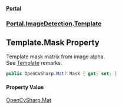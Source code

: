 #### [Portal](index.md 'index')
### [Portal.ImageDetection](Portal.ImageDetection.md 'Portal.ImageDetection').[Template](Portal.ImageDetection.Template.md 'Portal.ImageDetection.Template')

## Template.Mask Property

Template mask matrix from image alpha. <br/> See [Template](Portal.ImageDetection.Template.md 'Portal.ImageDetection.Template') remarks.

```csharp
public OpenCvSharp.Mat? Mask { get; set; }
```

#### Property Value
[OpenCvSharp.Mat](https://docs.microsoft.com/en-us/dotnet/api/OpenCvSharp.Mat 'OpenCvSharp.Mat')